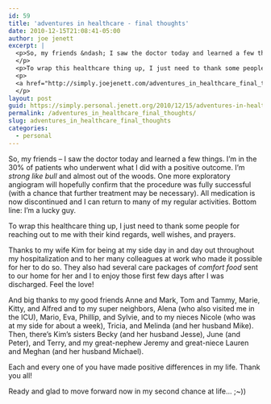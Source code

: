 ```yaml
---
id: 59
title: 'adventures in healthcare - final thoughts'
date: 2010-12-15T21:08:41-05:00
author: joe jenett
excerpt: |
  <p>So, my friends &ndash; I saw the doctor today and learned a few things. I'm in the 30% of patients who underwent what I did with a positive outcome. I'm <i>strong like bull</i> and almost out of the woods. One more exploratory angiogram will hopefully confirm that the procedure was fully successful (with a chance that further treatment may be necessary). All medication is now discontinued and I can return to many of my regular activities. Bottom line: I'm a lucky guy.
  </p>
  <p>To wrap this healthcare thing up, I just need to thank some people for reaching out to me with their kind regards, well wishes, and prayers.</p>
  <p>
  <a href="http://simply.joejenett.com/adventures_in_healthcare_final_thoughts/#more">Continue reading "adventures in healthcare - final thoughts" &raquo;</a>
  </p>
layout: post
guid: https://simply.personal.jenett.org/2010/12/15/adventures-in-healthcare-final-thoughts/
permalink: /adventures_in_healthcare_final_thoughts/
slug: adventures_in_healthcare_final_thoughts
categories:
  - personal
---
```

So, my friends &ndash; I saw the doctor today and learned a few things. I’m in the 30% of patients who underwent what I did with a positive outcome. I’m _strong like bull_ and almost out of the woods. One more exploratory angiogram will hopefully confirm that the procedure was fully successful (with a chance that further treatment may be necessary). All medication is now discontinued and I can return to many of my regular activities. Bottom line: I’m a lucky guy. 

To wrap this healthcare thing up, I just need to thank some people for reaching out to me with their kind regards, well wishes, and prayers.

<!--more-->

Thanks to my wife Kim for being at my side day in and day out throughout my hospitalization and to her many colleagues at work who made it possible for her to do so. They also had several care packages of _comfort food_ sent to our home for her and I to enjoy those first few days after I was discharged. Feel the love! 

And big thanks to my good friends Anne and Mark, Tom and Tammy, Marie, Kitty, and Alfred and to my super neighbors, Alena (who also visited me in the ICU), Mario, Eva, Phillip, and Sylvie, and to my nieces Nicole (who was at my side for about a week), Tricia, and Melinda (and her husband Mike). Then, there’s Kim’s sisters Becky (and her husband Jesse), June (and Peter), and Terry, and my great-nephew Jeremy and great-niece Lauren and Meghan (and her husband Michael). 

Each and every one of you have made positive differences in my life. Thank you all! 

Ready and glad to move forward now in my second chance at life... ;~))